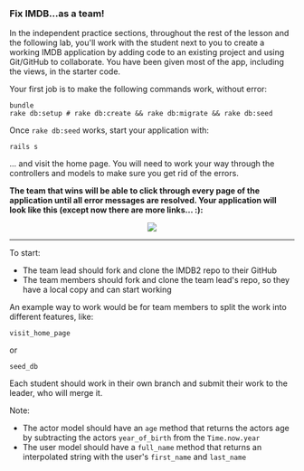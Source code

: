 ### Fix IMDB...as a team!

In the independent practice sections, throughout the rest of the lesson and the following lab, you'll work with the student next to you to create a working IMDB application by adding code to an existing project and using Git/GitHub to collaborate.  You have been given most of the app, including the views, in the starter code.

Your first job is to make the following commands work, without error:

```
bundle
rake db:setup # rake db:create && rake db:migrate && rake db:seed
```

Once `rake db:seed` works, start your application with:

```
rails s
```

... and visit the home page. You will need to work your way through the controllers and models to make sure you get rid of the errors.

**The team that wins will be able to click through every page of the application until all error messages are resolved. Your application will look like this (except now there are more links... :):**

<p align="center">
<img src="http://i.imgur.com/Fqun13q.png"
</p>

---

To start:

- The team lead should fork and clone the IMDB2 repo to their GitHub
- The team members should fork and clone the team lead's repo, so they have a local copy and can start working

An example way to work would be for team members to split the work into different features, like:

```visit_home_page```

or 

```seed_db```

Each student should work in their own branch and submit their work to the leader, who will merge it.

Note:

- The actor model should have an `age` method that returns the actors age by subtracting the actors `year_of_birth` from the `Time.now.year`
- The user model should have a `full_name` method that returns an interpolated string with the user's `first_name` and `last_name`